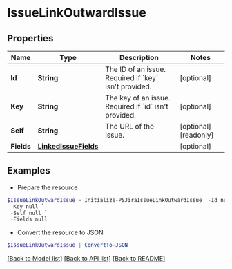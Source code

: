 # IssueLinkOutwardIssue
## Properties

Name | Type | Description | Notes
------------ | ------------- | ------------- | -------------
**Id** | **String** | The ID of an issue. Required if &#x60;key&#x60; isn&#39;t provided. | [optional] 
**Key** | **String** | The key of an issue. Required if &#x60;id&#x60; isn&#39;t provided. | [optional] 
**Self** | **String** | The URL of the issue. | [optional] [readonly] 
**Fields** | [**LinkedIssueFields**](LinkedIssueFields.md) |  | [optional] 

## Examples

- Prepare the resource
```powershell
$IssueLinkOutwardIssue = Initialize-PSJiraIssueLinkOutwardIssue  -Id null `
 -Key null `
 -Self null `
 -Fields null
```

- Convert the resource to JSON
```powershell
$IssueLinkOutwardIssue | ConvertTo-JSON
```

[[Back to Model list]](../README.md#documentation-for-models) [[Back to API list]](../README.md#documentation-for-api-endpoints) [[Back to README]](../README.md)

